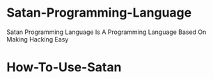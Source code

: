 # Satan-Programming-Language
Satan Programming Language Is A Programming Language Based On Making Hacking Easy

# How-To-Use-Satan

